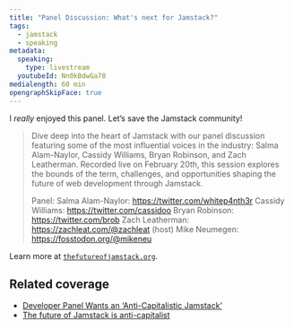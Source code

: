 ```yaml
---
title: "Panel Discussion: What's next for Jamstack?"
tags:
  - jamstack
  - speaking
metadata:
  speaking:
    type: livestream
  youtubeId: Nn0kBdwGa78
medialength: 60 min
opengraphSkipFace: true
---
```

I _really_ enjoyed this panel. Let’s save the Jamstack community!

<div><youtube-lite-player @slug="{{ metadata.youtubeId }}" @label="{{ title }}"></youtube-lite-player></div>

> Dive deep into the heart of Jamstack with our panel discussion featuring some of the most influential voices in the industry: Salma Alam-Naylor, Cassidy Williams, Bryan Robinson, and Zach Leatherman. Recorded live on February 20th, this session explores the bounds of the term, challenges, and opportunities shaping the future of web development through Jamstack.
>
> Panel:
> Salma Alam-Naylor: https://twitter.com/whitep4nth3r
> Cassidy Williams: https://twitter.com/cassidoo
> Bryan Robinson: https://twitter.com/brob
> Zach Leatherman: https://zachleat.com/@zachleat
> (host) Mike Neumegen: https://fosstodon.org/@mikeneu

Learn more at [`thefutureofjamstack.org`](https://thefutureofjamstack.org/).

## Related coverage

* [Developer Panel Wants an ‘Anti-Capitalistic Jamstack’](https://thenewstack.io/developer-panel-wants-an-anti-capitalistic-jamstack/)
* [The future of Jamstack is anti-capitalist](https://whitep4nth3r.com/blog/the-future-of-jamstack-is-anti-capitalist/)